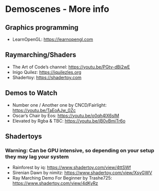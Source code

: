 # Demoscenes - More info

## Graphics programming
- LearnOpenGL: https://learnopengl.com 

## Raymarching/Shaders
- The Art of Code’s channel: https://youtu.be/PGtv-dBi2wE
- Inigo Quilez: https://iquilezles.org
- Shadertoy: https://shadertoy.com 

## Demos to Watch
- Number one / Another one by CNCD/Fairlight: https://youtu.be/TaEoAJw_0Zc 
- Oscar’s Chair by Eos: https://youtu.be/o0qh4lX6slM
- Elevated by Rgba & TBC: https://youtu.be/jB0vBmiTr6o 

## Shadertoys
### Warning: Can be GPU intensive, so depending on your setup they may lag your system
- Rainforest by iq: https://www.shadertoy.com/view/4ttSWf
- Sirenian Dawn by nimitz: https://www.shadertoy.com/view/XsyGWV
- Ray Marching Demo For Beginner by Trashe725: https://www.shadertoy.com/view/4dKyRz
